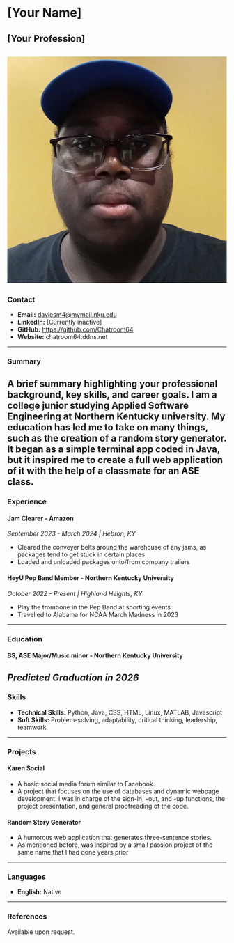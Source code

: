 # [Your Name]
## [Your Profession]

![Your picture](https://github.com/NicholasCaporusso/NKU-ASE220-assignments-01/blob/main/students//Davies_David-Michael.jpg)
---

### Contact
- **Email:** daviesm4@mymail.nku.edu
- **LinkedIn:** [Currently inactive]
- **GitHub:** https://github.com/Chatroom64
- **Website:** chatroom64.ddns.net

---

### Summary
A brief summary highlighting your professional background, key skills, and career goals.
I am a college junior studying Applied Software Engineering at Northern Kentucky university. My education has led me to take on many things, such as the creation of a random story generator. It began as a simple terminal app coded in Java, but it inspired me to create a full web application of it with the help of a classmate for an ASE class. 
---

### Experience

#### Jam Clearer - Amazon
*_September 2023 - March 2024 | Hebron, KY_*
- Cleared the conveyer belts around the warehouse of any jams, as packages tend to get stuck in certain places
- Loaded and unloaded packages onto/from company trailers

#### HeyU Pep Band Member - Northern Kentucky University
*_October 2022 - Present | Highland Heights, KY_*
- Play the trombone in the Pep Band at sporting events
- Travelled to Alabama for NCAA March Madness in 2023

---

### Education

#### BS, ASE Major/Music minor - Northern Kentucky University
*Predicted Graduation in 2026*
---

### Skills
- **Technical Skills:** Python, Java, CSS, HTML, Linux, MATLAB, Javascript
- **Soft Skills:** Problem-solving, adaptability, critical thinking, leadership, teamwork

---

### Projects
#### Karen Social
- A basic social media forum similar to Facebook.
- A project that focuses on the use of databases and dynamic webpage development. I was in charge of the sign-in, -out, and -up functions, the project presentation, and general proofreading of the code.

#### Random Story Generator
- A humorous web application that generates three-sentence stories.
- As mentioned before, was inspired by a small passion project of the same name that I had done years prior

---

### Languages
- **English:** Native

---

### References
Available upon request.
